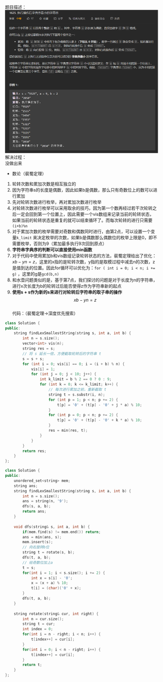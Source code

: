 题目描述：  
![image](/basical/string/image/image63.png)  
解决过程：  
没做出来  
- 数论（裴蜀定理）
1. 轮转次数和累加次数是相互独立的
2. 因为字符串s的长度是偶数，因此如果b是偶数，那么只有奇数位上的数可以进行累加
3. 先对轮转次数进行枚举，再对累加次数进行枚举
4. 对轮转次数进行枚举可以采用取余的技巧，因为第一个数再经过若干次轮转之后一定会回到第一个位置上，因此需要一个vis数组来记录当前的轮转状态，如果当前的轮转状态是重复的就可以结束循环了。而每次轮转的进行只需要`(i+b)%n`
5. 对于累加次数的枚举需要对奇数和偶数同时进行，由第2点，可以设置一个变量`k_limit` 来决定枚举的次数，如果b是偶数那么偶数位的枚举上限是0，即不需要枚举，否则为9（累加最多执行9次回到原点）
6. **字符串字典序的判断可以直接使用min函数**
7. 对于代码中使用累加b和vis数组记录轮转状态的方法，裴蜀定理给出了优化：$xb - yn = z$，这里的x指的是轮转次数，y指的是取模过程中减去n的次数，z是值到达的位置。因此for循环可以优化为：`for ( int i = 0; i < n; i += g)` ，这里的g是`gcd(b,n)` 
8. 和水壶问题类似的是，基于第7点，我们探讨的问题是对于长度为n的字符串，进行x次长度为b的轮转过后能否使得z作为字符串新的起点
9. **使用s + s作为新的s来进行对轮转后字符串的取子串的操作**  
$$
xb - yn = z
$$  
代码：（裴蜀定理→深度优先搜索）  
```cpp
class Solution {
public:
    string findLexSmallestString(string s, int a, int b) {
        int n = s.size();
        vector<int> vis(n);
        string res = s;
        // 将 s 延长一倍，方便截取轮转后的字符串 t
        s = s + s;
        for (int i = 0; vis[i] == 0; i = (i + b) % n) {
            vis[i] = 1;
            for (int j = 0; j < 10; j++) {
                int k_limit = b % 2 == 0 ? 0 : 9;
                for (int k = 0; k <= k_limit; k++) {
                    // 每次进行累加之前，重新截取 t
                    string t = s.substr(i, n);
                    for (int p = 1; p < n; p += 2) {
                        t[p] = '0' + (t[p] - '0' + j * a) % 10;
                    }
                    for (int p = 0; p < n; p += 2) {
                        t[p] = '0' + (t[p] - '0' + k * a) % 10;
                    }
                    res = min(res, t);
                }
            }
        }
        return res;
    }
};
```  
```cpp
class Solution {
public:
    unordered_set<string> mem;
    string ans;
    string findLexSmallestString(string s, int a, int b) {
        int n = s.size();
        ans = string(n, '9');
        dfs(s, a, b);
        return ans;
    }

    void dfs(string& s, int a, int b) {
        if(mem.find(s) != mem.end()) return;
        ans = min(ans, s);
        mem.insert(s);
        // 向右旋转b位
        string t = rotate(s, b);
        dfs(t, a, b);
        // 给奇数位加上a
        t = s;
        for(int i = 1; i < s.size(); i += 2) {
            int x = s[i] - '0';
            x = (x + a) % 10;
            t[i] = (char)('0' + x);
        }
        dfs(t, a, b);
    }

    string rotate(string& cur, int right) {
        int n = cur.size();
        string t = cur;
        int index = 0;
        for(int i = n - right; i < n; i++) {
            t[index++] = cur[i];
        }
        for(int i = 0; i < n - right; i++) {
            t[index++] = cur[i];
        }
        return t;
    }
};
```